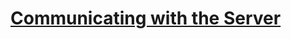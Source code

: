 # [Communicating with the Server](https://learn.co/tracks/online-software-engineering-structured/front-end-web-programming/communication-with-the-server/communicating-with-the-server)

